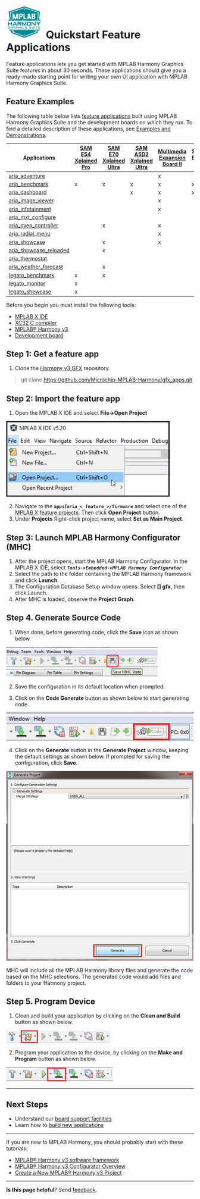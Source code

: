 # ![Microchip Technology](images/mhgs.png) Quickstart Feature Applications

Feature applications lets you get started with MPLAB Harmony Graphics Suite features in about 30 seconds. These applications should give you a ready-made starting point for writing your own UI application with MPLAB Harmony Graphics Suite.

## Feature Examples

The following table below lists [feature applications](https://microchip-mplab-harmony.github.io/gfx_apps/00039.html) built using MPLAB Harmony Graphics Suite and the development boards on which they run. To find a detailed description of these applications, see [Examples and Demonstrations](https://microchip-mplab-harmony.github.io/gfx_apps/00039.html).

| Applications | [SAM E54 Xplained Pro](https://www.microchip.com/developmenttools/ProductDetails/PartNO/ATSAME54-XPRO) | [SAM E70 Xplained Ultra](https://www.microchip.com/developmenttools/ProductDetails/PartNO/ATSAME70-XPLD) | [SAM A5D2 Xplained Ultra](https://www.microchip.com/developmenttools/ProductDetails/atsama5d2c-xult) |[Multimedia Expansion Board II](https://www.microchip.com/DevelopmentTools/ProductDetails/PartNO/DM320005-5) |SAM 9x60 Evaluation Kit|[Curiosity PIC32MZ EF 2.0](https://www.microchip.com/Developmenttools/ProductDetails/DM320209) |
| --- | --- | --- | --- | --- | --- | --- |
| [aria_adventure](https://microchip-mplab-harmony.github.io/gfx_apps/00001.html)          |   |   |   | x | | |
| [aria_benchmark](https://microchip-mplab-harmony.github.io/gfx_apps/00002.html)          | x | x | x | x | x | |
| [aria_dashboard](https://microchip-mplab-harmony.github.io/gfx_apps/00003.html)         |   |   | x | x | x | |
| [aria_image_viewer](https://microchip-mplab-harmony.github.io/gfx_apps/00004.html)       |   |   |   | x |   | |
| [aria_infotainment](https://microchip-mplab-harmony.github.io/gfx_apps/00005.html)       |   |   |   | x | | |
| [aria_mxt_configure](https://microchip-mplab-harmony.github.io/gfx_apps/00006.html)      |   |   |   |   | | |
| [aria_oven_controller](https://microchip-mplab-harmony.github.io/gfx_apps/00007.html)    |   | x |   | x | | |
| [aria_radial_menu](https://microchip-mplab-harmony.github.io/gfx_apps/00008.html)        |   |   |   | x | | |
| [aria_showcase](https://microchip-mplab-harmony.github.io/gfx_apps/00009.html)           |   | x |   | x | | |
| [aria_showcase_reloaded](https://microchip-mplab-harmony.github.io/gfx_apps/00010.html)  |   | x |   |   | | |
| [aria_thermostat](https://microchip-mplab-harmony.github.io/gfx_apps/00012.html)         |   |   |   |  | |x |
| [aria_weather_forecast](https://microchip-mplab-harmony.github.io/gfx_apps/00013.html)   |   | x |   |   | | |
| [legato_benchmark](https://microchip-mplab-harmony.github.io/gfx_apps/00014.html)        | x | x |   |   | | |
| [legato_monitor](https://microchip-mplab-harmony.github.io/gfx_apps/00014.html)          | x |   |   |   | | |
| [legato_showcase](https://microchip-mplab-harmony.github.io/gfx_apps/00016.html)         | x |   |   |   | | |

Before you begin you must install the following tools:

* [MPLAB X IDE](https://microchipdeveloper.com/mplabx:installation)
* [XC32 C compiler](https://microchipdeveloper.com/xc32:installation)
* [MPLAB® Harmony v3](https://microchipdeveloper.com/harmony3:mhc-overview)
* [Development board](https://github.com/Microchip-MPLAB-Harmony/gfx/wiki/Supported-Development-Boards)

## Step 1: Get a feature app

1. Clone the [Harmony v3 GFX](https://github.com/Microchip-MPLAB-Harmony/gfx_apps.git) repository.

> git clone https://github.com/Microchip-MPLAB-Harmony/gfx_apps.git

## Step 2: Import the feature app

1. Open the MPLAB X IDE and select **File->Open Project**

![Microchip Technology](images/existingproj1.png)

2. Navigate to the **`apps`/`aria_<_feature_>/firmware`** and select one of the [MPLAB X feature projects](https://microchip-mplab-harmony.github.io/gfx_apps/00039.html). Then click **Open Project** button.
3. Under **Projects** Right-click project name, select **Set as Main Project**.

## Step 3: Launch MPLAB Harmony Configurator (MHC)
1. After the project opens, start the MPLAB Harmony Configurator. In the MPLAB X IDE, select **_`Tools->Embedded->MPLAB Harmony Configurator`_**.
2. Select the path to the folder containing the MPLAB Harmony framework and click **Launch**.
3. The Configuration Database Setup window opens. Select **[] gfx**, then click Launch.
4. After MHC is loaded, observe the **Project Graph**.

## Step 4. Generate Source Code
1. When done, before generating code, click the **Save** icon as shown below.

![Microchip Technology](images/save_mhc_step1.png)

2. Save the configuration in its default location when prompted.

3. Click on the **Code Generate** button as shown below to start generating code.

![Microchip Technology](images/generate_code_step1.png)

4. Click on the **Generate** button in the **Generate Project** window, keeping the default settings as shown below.
If prompted for saving the configuration, click **Save**.

![Microchip Technology](images/generate_code_step2.png)

MHC will include all the MPLAB Harmony library files and generate the code based on the MHC selections. The generated code would add files and folders to your Harmony project.

## Step 5. Program Device

1. Clean and build your application by clicking on the **Clean and Build** button as shown below.

![Microchip Technology](images/clean_and_build_icon.png)

2. Program your application to the device, by clicking on the **Make and Program** button as shown below.

![Microchip Technology](images/make_and_program.png)



***
## Next Steps
* Understand our [board support facilities](https://github.com/Microchip-MPLAB-Harmony/gfx/wiki/Quickstart-Board-Support-Application)
* Learn how to [build new applications](https://github.com/Microchip-MPLAB-Harmony/gfx/wiki/Quickstart-Pre-built-Applications)

***
If you are new to MPLAB Harmony, you should probably start with these tutorials:

* [MPLAB® Harmony v3 software framework](https://microchipdeveloper.com/harmony3:start) 
* [MPLAB® Harmony v3 Configurator Overview](https://microchipdeveloper.com/harmony3:mhc-overview)
* [Create a New MPLAB® Harmony v3 Project](https://microchipdeveloper.com/harmony3:new-proj)

***

**Is this page helpful**? Send [feedback](https://github.com/Microchip-MPLAB-Harmony/gfx/issues).